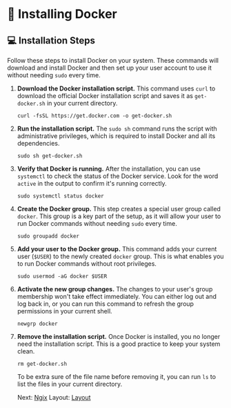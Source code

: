 # 🐳 Installing Docker

## 💻 Installation Steps

Follow these steps to install Docker on your system. These commands will download and install Docker and then set up your user account to use it without needing `sudo` every time.

1. **Download the Docker installation script.** This command uses `curl` to download the official Docker installation script and saves it as `get-docker.sh` in your current directory.

   ```
   curl -fsSL https://get.docker.com -o get-docker.sh
   ```

2. **Run the installation script.** The `sudo sh` command runs the script with administrative privileges, which is required to install Docker and all its dependencies.

   ```
   sudo sh get-docker.sh
   ```

3. **Verify that Docker is running.** After the installation, you can use `systemctl` to check the status of the Docker service. Look for the word `active` in the output to confirm it's running correctly.

   ```
   sudo systemctl status docker
   ```

4. **Create the Docker group.** This step creates a special user group called `docker`. This group is a key part of the setup, as it will allow your user to run Docker commands without needing `sudo` every time.

   ```
   sudo groupadd docker
   ```

5. **Add your user to the Docker group.** This command adds your current user (`$USER`) to the newly created `docker` group. This is what enables you to run Docker commands without root privileges.

   ```
   sudo usermod -aG docker $USER
   ```

6. **Activate the new group changes.** The changes to your user's group membership won't take effect immediately. You can either log out and log back in, or you can run this command to refresh the group permissions in your current shell.

   ```
   newgrp docker
   ```

7. **Remove the installation script.** Once Docker is installed, you no longer need the installation script. This is a good practice to keep your system clean.

   ```
   rm get-docker.sh
   ```

   To be extra sure of the file name before removing it, you can run `ls` to list the files in your current directory.


    Next: [Ngix](../Ngix)
    Layout: [Layout](../Layout)
